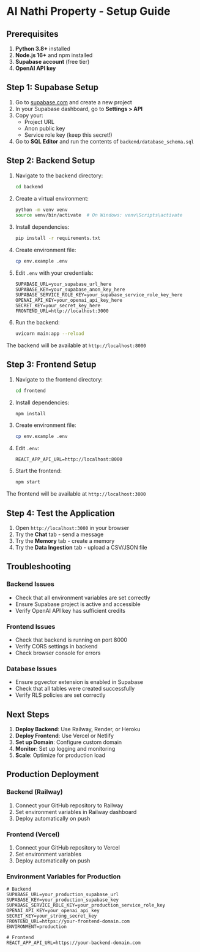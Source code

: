 # AI Nathi Property - Setup Guide

## Prerequisites

1. **Python 3.8+** installed
2. **Node.js 16+** and npm installed
3. **Supabase account** (free tier)
4. **OpenAI API key**

## Step 1: Supabase Setup

1. Go to [supabase.com](https://supabase.com) and create a new project
2. In your Supabase dashboard, go to **Settings > API**
3. Copy your:
   - Project URL
   - Anon public key
   - Service role key (keep this secret!)
4. Go to **SQL Editor** and run the contents of `backend/database_schema.sql`

## Step 2: Backend Setup

1. Navigate to the backend directory:
   ```bash
   cd backend
   ```

2. Create a virtual environment:
   ```bash
   python -m venv venv
   source venv/bin/activate  # On Windows: venv\Scripts\activate
   ```

3. Install dependencies:
   ```bash
   pip install -r requirements.txt
   ```

4. Create environment file:
   ```bash
   cp env.example .env
   ```

5. Edit `.env` with your credentials:
   ```env
   SUPABASE_URL=your_supabase_url_here
   SUPABASE_KEY=your_supabase_anon_key_here
   SUPABASE_SERVICE_ROLE_KEY=your_supabase_service_role_key_here
   OPENAI_API_KEY=your_openai_api_key_here
   SECRET_KEY=your_secret_key_here
   FRONTEND_URL=http://localhost:3000
   ```

6. Run the backend:
   ```bash
   uvicorn main:app --reload
   ```

The backend will be available at `http://localhost:8000`

## Step 3: Frontend Setup

1. Navigate to the frontend directory:
   ```bash
   cd frontend
   ```

2. Install dependencies:
   ```bash
   npm install
   ```

3. Create environment file:
   ```bash
   cp env.example .env
   ```

4. Edit `.env`:
   ```env
   REACT_APP_API_URL=http://localhost:8000
   ```

5. Start the frontend:
   ```bash
   npm start
   ```

The frontend will be available at `http://localhost:3000`

## Step 4: Test the Application

1. Open `http://localhost:3000` in your browser
2. Try the **Chat** tab - send a message
3. Try the **Memory** tab - create a memory
4. Try the **Data Ingestion** tab - upload a CSV/JSON file

## Troubleshooting

### Backend Issues
- Check that all environment variables are set correctly
- Ensure Supabase project is active and accessible
- Verify OpenAI API key has sufficient credits

### Frontend Issues
- Check that backend is running on port 8000
- Verify CORS settings in backend
- Check browser console for errors

### Database Issues
- Ensure pgvector extension is enabled in Supabase
- Check that all tables were created successfully
- Verify RLS policies are set correctly

## Next Steps

1. **Deploy Backend**: Use Railway, Render, or Heroku
2. **Deploy Frontend**: Use Vercel or Netlify
3. **Set up Domain**: Configure custom domain
4. **Monitor**: Set up logging and monitoring
5. **Scale**: Optimize for production load

## Production Deployment

### Backend (Railway)
1. Connect your GitHub repository to Railway
2. Set environment variables in Railway dashboard
3. Deploy automatically on push

### Frontend (Vercel)
1. Connect your GitHub repository to Vercel
2. Set environment variables
3. Deploy automatically on push

### Environment Variables for Production
```env
# Backend
SUPABASE_URL=your_production_supabase_url
SUPABASE_KEY=your_production_supabase_key
SUPABASE_SERVICE_ROLE_KEY=your_production_service_role_key
OPENAI_API_KEY=your_openai_api_key
SECRET_KEY=your_strong_secret_key
FRONTEND_URL=https://your-frontend-domain.com
ENVIRONMENT=production

# Frontend
REACT_APP_API_URL=https://your-backend-domain.com
```
